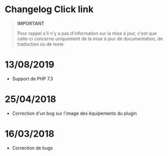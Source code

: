 # Changelog Click link

>**IMPORTANT**
>
>Pour rappel s'il n'y a pas d'information sur la mise à jour, c'est que celle-ci concerne uniquement de la mise à jour de documentation, de traduction ou de texte

# 13/08/2019

- Support de PHP 7.3

# 25/04/2018

- Correction d'un bug sur l'image des équipements du plugin

# 16/03/2018

-  Correction de bugs
